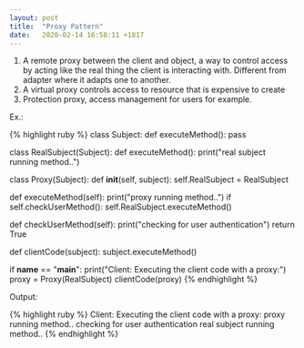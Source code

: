 ```yaml
---
layout: post
title:  "Proxy Pattern"
date:   2020-02-14 16:58:11 +1817
---
```


1. A remote proxy between the client and object, a way to control access by acting like the real thing the client is interacting with. Different from adapter where it adapts one to another.
2. A virtual proxy controls access to resource that is expensive to create
3. Protection proxy, access management for users for example.

Ex.:

{% highlight ruby %}
class Subject:
  def executeMethod():
    pass

class RealSubject(Subject):
  def executeMethod():
    print("real subject running method..")

class Proxy(Subject):
  def __init__(self, subject):
    self.RealSubject = RealSubject

  def executeMethod(self):
    print("proxy running method..")
    if self.checkUserMethod():
      self.RealSubject.executeMethod()

  def checkUserMethod(self):
    print("checking for user authentication")
    return True

def clientCode(subject):
  subject.executeMethod()

if __name__ == "__main__":
  print("Client: Executing the client code with a proxy:")
  proxy = Proxy(RealSubject)
  clientCode(proxy)
{% endhighlight %}

Output:

{% highlight ruby %}
Client: Executing the client code with a proxy:
proxy running method..
checking for user authentication
real subject running method..
{% endhighlight %}